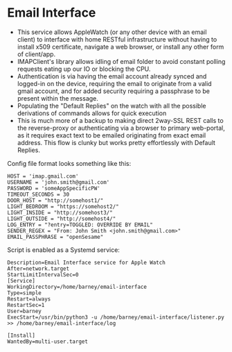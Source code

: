 # Email Interface

* This service allows AppleWatch (or any other device with an email client) to interface with home RESTful infrastructure without having to install x509 certificate, navigate a web browser, or install any other form of client/app. 
* IMAPClient's library allows idling of email folder to avoid constant polling requests eating up our IO or blocking the CPU.
* Authentication is via having the email account already synced and logged-in on the device, requiring the email to originate from a valid gmail account, and for added security requiring a passphrase to be present within the message.
* Populating the "Default Replies" on the watch with all the possible derivations of commands allows for quick execution 
* This is much more of a backup to making direct 2way-SSL REST calls to the reverse-proxy or authenticating via a browser to primary web-portal, as it requires exact text to be emailed originating from exact email address. This flow is clunky but works pretty effortlessly with Default Replies.


Config file format looks something like this: 
```
HOST = 'imap.gmail.com'
USERNAME = 'john.smith@gmail.com'
PASSWORD = 'someAppSpecificPW'
TIMEOUT_SECONDS = 30
DOOR_HOST = "http://somehost1/"
LIGHT_BEDROOM = "https://somehost2/"
LIGHT_INSIDE = "http://somehost3/"
LIGHT_OUTSIDE = "http://somehost4/"
LOG_ENTRY = "?entry=TOGGLED: OVERRIDE BY EMAIL"
SENDER_REGEX = "From: John Smith <john.smith@gmail.com>"
EMAIL_PASSPHRASE = "openSesame"
```


Script is enabled as a Systemd service:

```[Unit]
Description=Email Interface service for Apple Watch
After=network.target
StartLimitIntervalSec=0
[Service]
WorkingDirectory=/home/barney/email-interface
Type=simple
Restart=always
RestartSec=1
User=barney
ExecStart=/usr/bin/python3 -u /home/barney/email-interface/listener.py >> /home/barney/email-interface/log

[Install]
WantedBy=multi-user.target
```
